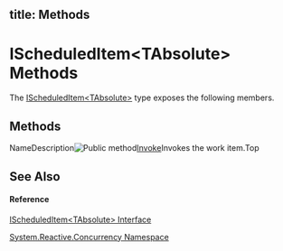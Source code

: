 title: Methods
---
# IScheduledItem\<TAbsolute\> Methods

The [IScheduledItem\<TAbsolute\>](IScheduledItem/IScheduledItem(TAbsolute)) type exposes the following members.

## Methods

NameDescription![Public method](https://reactiveui.net/assets/img/Hh303103.pubmethod(en-us,VS.103).gif "Public method")[Invoke](Invoke/IScheduledItem(TAbsolute).Invoke)Invokes the work item.Top

## See Also

#### Reference

[IScheduledItem\<TAbsolute\> Interface](IScheduledItem/IScheduledItem(TAbsolute))

[System.Reactive.Concurrency Namespace](System.Reactive.Concurrency/System.Reactive.Concurrency)
